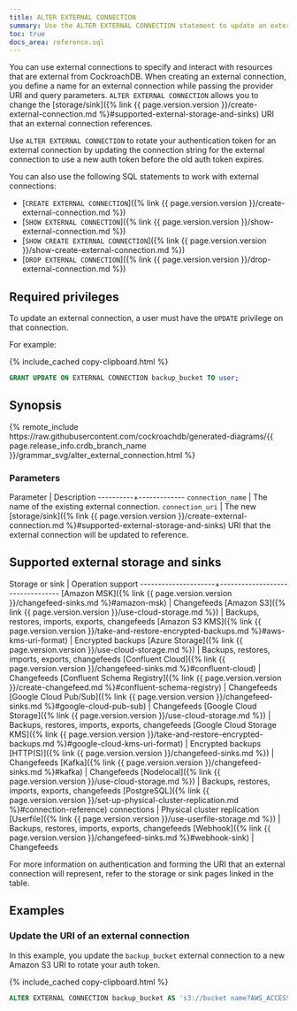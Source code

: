 ```yaml
---
title: ALTER EXTERNAL CONNECTION
summary: Use the ALTER EXTERNAL CONNECTION statement to update an external connection's URI.
toc: true
docs_area: reference.sql
---
```


You can use external connections to specify and interact with resources that are external from CockroachDB. When creating an external connection, you define a name for an external connection while passing the provider URI and query parameters. `ALTER EXTERNAL CONNECTION` allows you to change the [storage/sink]({% link {{ page.version.version }}/create-external-connection.md %}#supported-external-storage-and-sinks) URI that an external connection references. 

Use `ALTER EXTERNAL CONNECTION` to rotate your authentication token for an external connection by updating the connection string for the external connection to use a new auth token before the old auth token expires.

You can also use the following SQL statements to work with external connections:

- [`CREATE EXTERNAL CONNECTION`]({% link {{ page.version.version }}/create-external-connection.md %})
- [`SHOW EXTERNAL CONNECTION`]({% link {{ page.version.version }}/show-external-connection.md %})
- [`SHOW CREATE EXTERNAL CONNECTION`]({% link {{ page.version.version }}/show-create-external-connection.md %})
- [`DROP EXTERNAL CONNECTION`]({% link {{ page.version.version }}/drop-external-connection.md %})

## Required privileges

To update an external connection, a user must have the `UPDATE` privilege on that connection.

For example:

{% include_cached copy-clipboard.html %}
~~~sql
GRANT UPDATE ON EXTERNAL CONNECTION backup_bucket TO user;
~~~

## Synopsis

<div>
{% remote_include https://raw.githubusercontent.com/cockroachdb/generated-diagrams/{{ page.release_info.crdb_branch_name }}/grammar_svg/alter_external_connection.html %}
</div>

### Parameters

Parameter | Description
----------+-------------
`connection_name` | The name of the existing external connection.
`connection_uri` | The new [storage/sink]({% link {{ page.version.version }}/create-external-connection.md %}#supported-external-storage-and-sinks) URI that the external connection will be updated to reference.

## Supported external storage and sinks

Storage or sink      | Operation support
---------------------+---------------------------------
[Amazon MSK]({% link {{ page.version.version }}/changefeed-sinks.md %}#amazon-msk) | Changefeeds
[Amazon S3]({% link {{ page.version.version }}/use-cloud-storage.md %}) | Backups, restores, imports, exports, changefeeds
[Amazon S3 KMS]({% link {{ page.version.version }}/take-and-restore-encrypted-backups.md %}#aws-kms-uri-format) | Encrypted backups
[Azure Storage]({% link {{ page.version.version }}/use-cloud-storage.md %}) | Backups, restores, imports, exports, changefeeds
[Confluent Cloud]({% link {{ page.version.version }}/changefeed-sinks.md %}#confluent-cloud) | Changefeeds
[Confluent Schema Registry]({% link {{ page.version.version }}/create-changefeed.md %}#confluent-schema-registry) | Changefeeds
[Google Cloud Pub/Sub]({% link {{ page.version.version }}/changefeed-sinks.md %}#google-cloud-pub-sub) | Changefeeds
[Google Cloud Storage]({% link {{ page.version.version }}/use-cloud-storage.md %}) | Backups, restores, imports, exports, changefeeds
[Google Cloud Storage KMS]({% link {{ page.version.version }}/take-and-restore-encrypted-backups.md %}#google-cloud-kms-uri-format) | Encrypted backups
[HTTP(S)]({% link {{ page.version.version }}/changefeed-sinks.md %}) | Changefeeds
[Kafka]({% link {{ page.version.version }}/changefeed-sinks.md %}#kafka) | Changefeeds
[Nodelocal]({% link {{ page.version.version }}/use-cloud-storage.md %}) | Backups, restores, imports, exports, changefeeds
[PostgreSQL]({% link {{ page.version.version }}/set-up-physical-cluster-replication.md %}#connection-reference) connections | Physical cluster replication
[Userfile]({% link {{ page.version.version }}/use-userfile-storage.md %}) | Backups, restores, imports, exports, changefeeds
[Webhook]({% link {{ page.version.version }}/changefeed-sinks.md %}#webhook-sink) | Changefeeds

For more information on authentication and forming the URI that an external connection will represent, refer to the storage or sink pages linked in the table.

## Examples

### Update the URI of an external connection

In this example, you update the `backup_bucket` external connection to a new Amazon S3 URI to rotate your auth token.

{% include_cached copy-clipboard.html %}
~~~sql
ALTER EXTERNAL CONNECTION backup_bucket AS 's3://bucket name?AWS_ACCESS_KEY_ID={new access key}&AWS_SECRET_ACCESS_KEY={new secret access key}';
~~~